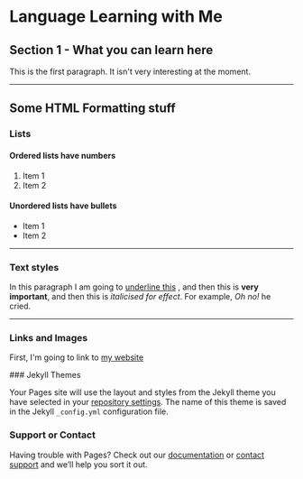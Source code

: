 <h1>Language Learning with Me</h1>
<h2>Section 1 - What you can learn here</h2>
<p>This is the first paragraph. It isn't very interesting at the moment.</p>

<hr>

<h2>Some HTML Formatting stuff</h2>
<h3>Lists</h3>
<h4>Ordered lists have numbers</h4>
<ol>
  <li>Item 1</li>
  <li>Item 2</li>
</ol>


<h4>Unordered lists have bullets</h4>
<ul>
  <li>Item 1</li>
  <li>Item 2</li>
</ul>

<hr>

<h3>Text styles</h3>
<p>In this paragraph I am going to <u>underline this</u> , and then this is <strong>very important</strong>, and then this is <em> italicised for effect</em>. For example, <em>Oh no!</em> he cried.</p>

<hr>

<h3>Links and Images</h3>
<p>First, I'm going to link to <a href="http://www.lagourmandina.co.uk"> my website </a></p>
### Jekyll Themes

Your Pages site will use the layout and styles from the Jekyll theme you have selected in your [repository settings](https://github.com/OscarTuli/nocoldiz/settings). The name of this theme is saved in the Jekyll `_config.yml` configuration file.

### Support or Contact

Having trouble with Pages? Check out our [documentation](https://help.github.com/categories/github-pages-basics/) or [contact support](https://github.com/contact) and we’ll help you sort it out.
